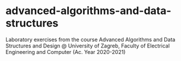 # advanced-algorithms-and-data-structures
 Laboratory exercises from the course Advanced Algorithms and Data Structures and Design @ University of Zagreb, Faculty of Electrical Engineering and Computer (Ac. Year 2020-2021)
